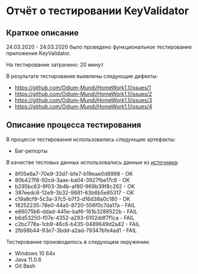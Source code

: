 # Отчёт о тестировании KeyValidator

## Краткое описание

24.03.2020 - 24.03.2020 было проведено функциональное тестирование приложения KeyValidator.

На тестирование затрачено: 20 минут

В результате тестирования выявлены следующие дефекты:
* https://github.com/Odium-Mundi/HomeWork1.1/issues/1
* https://github.com/Odium-Mundi/HomeWork1.1/issues/2
* https://github.com/Odium-Mundi/HomeWork1.1/issues/3
* https://github.com/Odium-Mundi/HomeWork1.1/issues/4

## Описание процесса тестирования

В процессе тестирования использовались следующие артефакты:
* Баг-репорты

В качестве тестовых данных использовались данные из [источника](https://github.com/netology-code/javaqa-homeworks/blob/master/intro/user-manual.md):
* 8f05e6a7-70e9-33d7-bfe7-b19eae0d8998 - OK
*  80b427f8-92cd-3aae-ba04-3927fbe17c6 - OK
*  b295bc63-9f03-3b4b-af80-969b39f8c262 - OK
*  387eedc6-12e9-3b32-9881-63b6b5e85317 - OK
*  c19a8cf9-5c3a-37c5-b7f3-d16d38a0c180 - OK 
* 18252235-78e0-44a5-8720-556f0c7da17a - FAIL
*  e66075b6-ddad-445e-baf6-161b3289522b - FAIL
*  b6d53250-f07e-4352-a293-6102ddf7f1ca - FAIL
*  c2bc778a-1cb9-46c6-b435-0489649d2a42 - FAIL
*  2fb98b44-93e7-3bdd-a2ad-79347bfe4ad1 - FAIL


Тестирование производилось в следующем окружении:
* Windows 10 64x
* Java 11.0.6
* Git Bash

